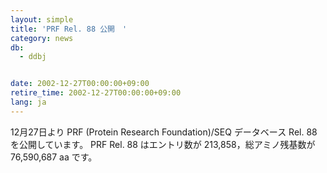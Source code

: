 ```yaml
---
layout: simple
title: 'PRF Rel. 88 公開　'
category: news
db:
  - ddbj


date: 2002-12-27T00:00:00+09:00
retire_time: 2002-12-27T00:00:00+09:00
lang: ja
---
```


12月27日より PRF (Protein Research Foundation)/SEQ データベース Rel. 88 を公開しています。 PRF Rel. 88 はエントリ数が 213,858，総アミノ残基数が 76,590,687 aa です。
